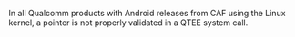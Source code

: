 In all Qualcomm products with Android releases from CAF using the Linux kernel, a pointer is not properly validated in a QTEE system call.